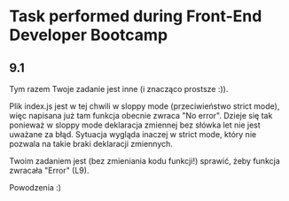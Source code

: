 # Task performed during Front-End Developer Bootcamp

## 9.1

Tym razem Twoje zadanie jest inne (i znacząco prostsze :)).

Plik index.js jest w tej chwili w sloppy mode (przeciwieństwo strict mode), więc napisana już tam funkcja obecnie zwraca "No error". Dzieje się tak ponieważ w sloppy mode deklaracja zmiennej bez słówka let nie jest uważane za błąd. Sytuacja wygląda inaczej w strict mode, który nie pozwala na takie braki deklaracji zmiennych.

Twoim zadaniem jest (bez zmieniania kodu funkcji!) sprawić, żeby funkcja zwracała "Error" (L9).

Powodzenia :)

